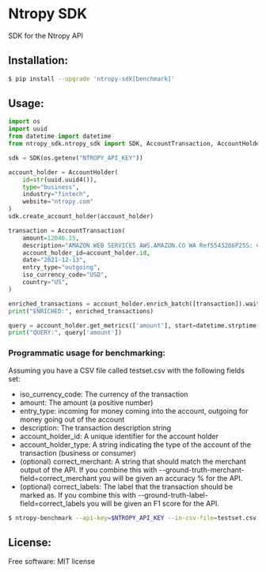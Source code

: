 # Ntropy SDK

SDK for the Ntropy API

## Installation:

```bash
$ pip install --upgrade 'ntropy-sdk[benchmark]'
```

## Usage:

```python
import os
import uuid
from datetime import datetime
from ntropy_sdk.ntropy_sdk import SDK, AccountTransaction, AccountHolder

sdk = SDK(os.getenv("NTROPY_API_KEY"))

account_holder = AccountHolder(
    id=str(uuid.uuid4()),
    type="business",
    industry="fintech",
    website="ntropy.com"
)
sdk.create_account_holder(account_holder)

transaction = AccountTransaction(
    amount=12046.15,
    description="AMAZON WEB SERVICES AWS.AMAZON.CO WA Ref5543286P25S: Crd15",
    account_holder_id=account_holder.id,
    date="2021-12-13",
    entry_type="outgoing",
    iso_currency_code="USD",
    country="US",
)

enriched_transactions = account_holder.enrich_batch([transaction]).wait_with_progress()
print("ENRICHED:", enriched_transactions)

query = account_holder.get_metrics(['amount'], start=datetime.strptime("2021-12-01", "%Y-%m-%d"), end=datetime.strptime("2022-01-01", "%Y-%m-%d"))
print("QUERY:", query['amount'])
```

### Programmatic usage for benchmarking:
Assuming you have a CSV file called testset.csv with the following fields set:
* iso_currency_code: The currency of the transaction
* amount: The amount (a positive number)
* entry_type: incoming for money coming into the account, outgoing for money going out of the account
* description: The transaction description string
* account_holder_id: A unique identifier for the account holder
* account_holder_type: A string indicating the type of the account of the transaction (business or consumer)
* (optional) correct_merchant: A string that should match the merchant output of the API. If you combine this with --ground-truth-merchant-field=correct_merchant you will be given an accuracy % for the API.
* (optional) correct_labels: The label that the transaction should be marked as. If you combine this with --ground-truth-label-field=correct_labels you will be given an F1 score for the API.


```bash
$ ntropy-benchmark --api-key=$NTROPY_API_KEY --in-csv-file=testset.csv --out-csv-file=enriched.csv --ground-truth-label-field=correct_labels
```

## License:
Free software: MIT license


